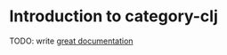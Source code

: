 # Introduction to category-clj

TODO: write [great documentation](http://jacobian.org/writing/what-to-write/)
